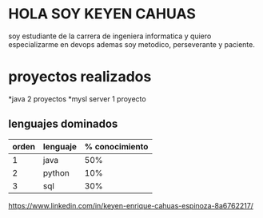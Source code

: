 # HOLA SOY KEYEN CAHUAS	

soy estudiante de la carrera de ingeniera informatica y quiero especializarme en devops ademas soy metodico, perseverante y paciente.


# proyectos realizados

*java   2 proyectos
*mysl server 1 proyecto


## lenguajes dominados



|          orden      |lenguaje                   |% conocimiento                       |
|----------------|-------------------------------|-----------------------------|
|1               |java                    |50%            |
|2               |python                  |10%            |
|3               |sql                     |30%

https://www.linkedin.com/in/keyen-enrique-cahuas-espinoza-8a6762217/